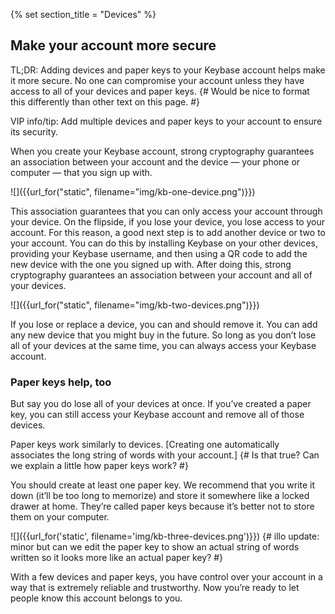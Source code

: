 {% set section_title = "Devices" %}

## Make your account more secure
TL;DR: Adding devices and paper keys to your Keybase account helps make it more secure. No one can compromise your account unless they have access to all of your devices and paper keys.
{# Would be nice to format this differently than other text on this page. #}

VIP info/tip: Add multiple devices and paper keys to your account to ensure its security.

When you create your Keybase account, strong cryptography guarantees an association between your account and the device — your phone or computer — that you sign up with.

![]({{url_for("static", filename="img/kb-one-device.png")}})

This association guarantees that you can only access your account through your device. On the flipside, if you lose your device, you lose access to your account. For this reason, a good next step is to add another device or two to your account. You can do this by installing Keybase on your other devices, providing your Keybase username, and then using a QR code to add the new device with the one you signed up with. After doing this, strong cryptography guarantees an association between your account and all of your devices.

![]({{url_for("static", filename="img/kb-two-devices.png")}})

If you lose or replace a device, you can and should remove it.  You can add any new device that you might buy in the future. So long as you don’t lose all of your devices at the same time, you can always access your Keybase account.

### Paper keys help, too
But say you do lose all of your devices at once. If you’ve created a paper key, you can still access your Keybase account and remove all of those devices.

Paper keys work similarly to devices. [Creating one automatically associates the long string of words with your account.] {# Is that true? Can we explain a little how paper keys work? #} 

You should create at least one paper key. We recommend that you write it down (it’ll be too long to memorize) and store it somewhere like a locked drawer at home. They’re called paper keys because it’s better not to store them on your computer.

![]({{url_for('static', filename='img/kb-three-devices.png')}})
{# illo update: minor but can we edit the paper key to show an actual string of words written so it looks more like an actual paper key? #}

With a few devices and paper keys, you have control over your account in a way that is extremely reliable and trustworthy. Now you’re ready to let people know this account belongs to you.
